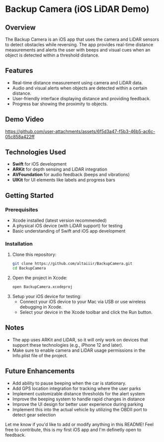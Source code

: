 # Backup Camera (iOS LiDAR Demo)

## Overview

The Backup Camera is an iOS app that uses the camera and LiDAR sensors to detect obstacles while reversing. The app provides real-time distance measurements and alerts the user with beeps and visual cues when an object is detected within a threshold distance.

## Features

- Real-time distance measurement using camera and LiDAR data.
- Audio and visual alerts when objects are detected within a certain distance.
- User-friendly interface displaying distance and providing feedback.
- Progress bar showing the proximity to objects.

## Demo Video

https://github.com/user-attachments/assets/6f5d3a47-f5b3-46b5-ac6c-05c858a422ff

## Technologies Used

- **Swift** for iOS development
- **ARKit** for depth sensing and LiDAR integration
- **AVFoundation** for audio feedback (beeps and vibrations)
- **UIKit** for UI elements like labels and progress bars

## Getting Started

### Prerequisites

- Xcode installed (latest version recommended)
- A physical iOS device (with LiDAR support) for testing
- Basic understanding of Swift and iOS app development

### Installation

1. Clone this repository:
   ```bash
   git clone https://github.com/altaiiir/BackupCamera.git
   cd BackupCamera

2. Open the project in Xcode:
   ```bash
   open BackupCamera.xcodeproj
3. Setup your iOS device for testing:
   - Connect your iOS device to your Mac via USB or use wireless debugging in Xcode.
   - Select your device in the Xcode toolbar and click the Run button.

## Notes
- The app uses ARKit and LiDAR, so it will only work on devices that support these technologies (e.g., iPhone 12 and later).
- Make sure to enable camera and LiDAR usage permissions in the Info.plist file of the project.

## Future Enhancements
- Add ability to pause beeping when the car is stationary.
- Add GPS location integration for tracking where the user parks
- Implement customizable distance thresholds for the alert system
- Improve the beeping system to handle rapid changes in distance
- Improve the UI design for better user experience during parking
- Implement this into the actual vehicle by utilizing the OBDII port to detect gear selection

Let me know if you'd like to add or modify anything in this README! Feel free to contribute, this is my first iOS app and I'm definetly open to feedback.
